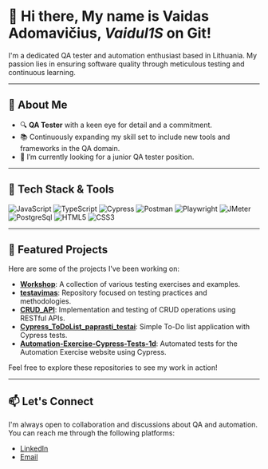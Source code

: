 # 👋 Hi there, My name is Vaidas Adomavičius, ***Vaidul1S*** on Git!

I'm a dedicated QA tester and automation enthusiast based in Lithuania. My passion lies in ensuring software quality through meticulous testing and continuous learning.

---

## 🧪 About Me

- 🔍 **QA Tester** with a keen eye for detail and a commitment.
- 📚 Continuously expanding my skill set to include new tools and frameworks in the QA domain.
- 👀 I’m currently looking for a junior QA tester position.
---

## 🧰 Tech Stack & Tools

![JavaScript](https://img.shields.io/badge/-JavaScript-F7DF1E?logo=javascript&logoColor=black&style=flat)
![TypeScript](https://img.shields.io/badge/-TypeScript-3178C6?logo=typescript&logoColor=white&style=flat)
![Cypress](https://img.shields.io/badge/-Cypress-17202C?logo=cypress&logoColor=white&style=flat)
![Postman](https://img.shields.io/badge/-Postman-FF6C37?logo=postman&logoColor=white&style=flat)
![Playwright](https://img.shields.io/badge/-Playwright-00599C?logo=playwright&logoColor=white&style=flat-square)
![JMeter](https://img.shields.io/badge/JMeter-000000?logo=apachejmeter&logoColor=white&style=for-the-badge)
![PostgreSql](https://img.shields.io/badge/postgresql-4169e1?style=for-the-badge&logo=postgresql&logoColor=white&style=flat-square)
![HTML5](https://img.shields.io/badge/-HTML5-E34F26?logo=html5&logoColor=white&style=flat)
![CSS3](https://img.shields.io/badge/-CSS3-1572B6?logo=css3&logoColor=white&style=flat)

---

## 📌 Featured Projects

Here are some of the projects I've been working on:

- [**Workshop**](https://github.com/Vaidul1S/Workshop): A collection of various testing exercises and examples.
- [**testavimas**](https://github.com/Vaidul1S/testavimas): Repository focused on testing practices and methodologies.
- [**CRUD_API**](https://github.com/Vaidul1S/CRUD_API): Implementation and testing of CRUD operations using RESTful APIs.
- [**Cypress_ToDoList_paprasti_testai**](https://github.com/Vaidul1S/Cypress_ToDoList_paprasti_testai): Simple To-Do list application with Cypress tests.
- [**Automation-Exercise-Cypress-Tests-1d**](https://github.com/Vaidul1S/Automation-Exercise-Cypress-Tests-1d): Automated tests for the Automation Exercise website using Cypress.

Feel free to explore these repositories to see my work in action!

---

## 📫 Let's Connect

I'm always open to collaboration and discussions about QA and automation. You can reach me through the following platforms:

- [LinkedIn](https://www.linkedin.com/in/vaidas-adomavicius/)
- [Email](vaidas.adomaviciuss@gmail.com)

